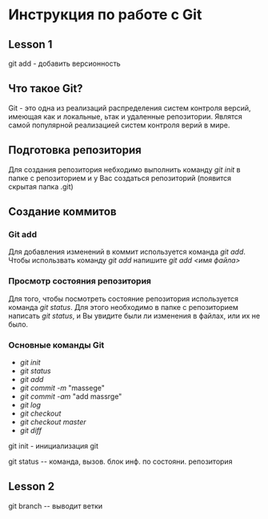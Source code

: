# Инструкция по работе с Git

## Lesson 1
git add - добавить версионность

## Что такое Git?
Git - это одна из реализаций распределения систем контроля версий, имеющая как и локальные, ьтак и удаленные репозитории. Являтся самой популярной реализацией систем контроля верий в мире. 

## Подготовка репозитория
Для создания репозитория небходимо выполнить команду *git init* в папке с репозиторием и у Вас создаться репозиторий (появится скрытая папка .git)

## Создание коммитов 

### Git add
Для добавления изменений в коммит используется команда *git add*. Чтобы использвать команду *git add* напишите *git add <имя файла>*

### Просмотр состояния репозитория
Для того, чтобы посмотреть состояние репозитория используется команда *git status*. Для этого необходимо в папке с репозиторием написать *git status*, и Вы увидите были ли изменения в файлах, или их не было.

### Основные команды Git
* *git init*
* *git status*
* *git add*
* *git commit -m* "massege"
* *git commit -am* "add massrge"
* *git log*
* *git checkout*
* *git checkout master*
* *git diff*

git init - инициализация git

git status -- команда, вызов. блок инф. по состояни. репозитория

## Lesson 2
git branch -- выводит ветки

